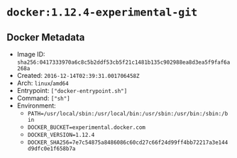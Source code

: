 # `docker:1.12.4-experimental-git`

## Docker Metadata

- Image ID: `sha256:0417333970a6c8c5b2ddf53cb5f21c1481b135c902988ea8d3ea5f9faf6a268a`
- Created: `2016-12-14T02:39:31.001706458Z`
- Arch: `linux`/`amd64`
- Entrypoint: `["docker-entrypoint.sh"]`
- Command: `["sh"]`
- Environment:
  - `PATH=/usr/local/sbin:/usr/local/bin:/usr/sbin:/usr/bin:/sbin:/bin`
  - `DOCKER_BUCKET=experimental.docker.com`
  - `DOCKER_VERSION=1.12.4`
  - `DOCKER_SHA256=7e7c54875a8486086c60cd27c66f24d99ff4bb72217a3e144d9dfc0e1f658b7a`
